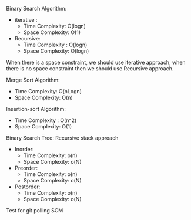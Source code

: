 Binary Search Algorithm:

 * iterative :
   * Time Complexity: O(logn)
   * Space Complexity: O(1)
 * Recursive: 
   * Time Complexity : O(logn)
   * Space Complexity: O(logn)

When there is a space constraint, we should use iterative approach, when there is no space constraint then we should use Recursive approach.

Merge Sort Algorithm: 
   * Time Complexity: O(nLogn)
   * Space Complexity: O(n)

Insertion-sort Algorithm:  
   * Time Complexity : O(n^2)
   * Space Complexity: O(1)

Binary Search Tree:  Recursive stack approach
   * Inorder:
     * Time Complexity: o(n)
     * Space Complexity: o(N)
   * Preorder:
      * Time Complexity: o(n)
      * Space Complexity: o(N)
   * Postorder:
      * Time Complexity: o(n)
      * Space Complexity: o(N)
      
 Test for git polling SCM

